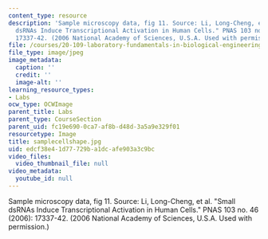 ```yaml
---
content_type: resource
description: 'Sample microscopy data, fig 11. Source: Li, Long-Cheng, et al. "Small
  dsRNAs Induce Transcriptional Activation in Human Cells." PNAS 103 no. 46 (2006):
  17337-42. (2006 National Academy of Sciences, U.S.A. Used with permission.)'
file: /courses/20-109-laboratory-fundamentals-in-biological-engineering-fall-2007/edcf38e41d77729ba1dcafe903a3c9bc_samplecellshape.jpg
file_type: image/jpeg
image_metadata:
  caption: ''
  credit: ''
  image-alt: ''
learning_resource_types:
- Labs
ocw_type: OCWImage
parent_title: Labs
parent_type: CourseSection
parent_uid: fc19e690-0ca7-af8b-d48d-3a5a9e329f01
resourcetype: Image
title: samplecellshape.jpg
uid: edcf38e4-1d77-729b-a1dc-afe903a3c9bc
video_files:
  video_thumbnail_file: null
video_metadata:
  youtube_id: null
---
```

Sample microscopy data, fig 11. Source: Li, Long-Cheng, et al. "Small dsRNAs Induce Transcriptional Activation in Human Cells." PNAS 103 no. 46 (2006): 17337-42. (2006 National Academy of Sciences, U.S.A. Used with permission.)

